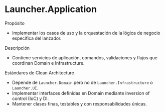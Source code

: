 # Launcher.Application

Propósito

- Implementar los casos de uso y la orquestación de la lógica de negocio específica del lanzador.

Descripción

- Contiene servicios de aplicación, comandos, validaciones y flujos que coordinan Domain e Infrastructure.

Estándares de Clean Architecture

- Depende de `Launcher.Domain` pero no de `Launcher.Infrastructure` o `Launcher.UI`.
- Implementar interfaces definidas en Domain mediante inversion of control (IoC) y DI.
- Mantener clases finas, testables y con responsabilidades únicas.
